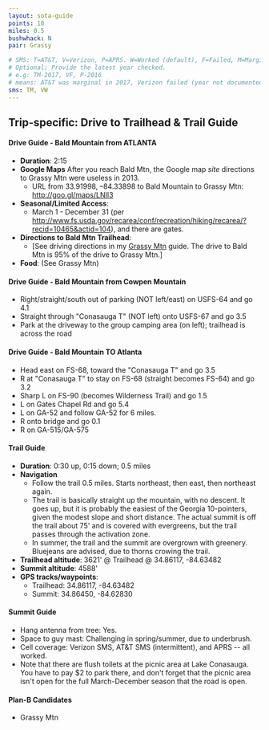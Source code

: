 ```yaml
---
layout: sota-guide
points: 10
miles: 0.5
bushwhack: N
pair: Grassy

# SMS: T=AT&T, V=Verizon, P=APRS. W=Worked (default), F=Failed, M=Marginal (some failed).
# Optional: Provide the latest year checked.
# e.g: TM-2017, VF, P-2016
# means: AT&T was marginal in 2017, Verizon failed (year not documented), APRS worked in 2016.
sms: TM, VW
---
```

Trip-specific: Drive to Trailhead & Trail Guide
--------------------------------------------------------

#### Drive Guide - Bald Mountain from ATLANTA

* **Duration**: 2:15
* **Google Maps** After you reach Bald Mtn, the Google map *site* directions to Grassy Mtn were useless in 2013.
    * URL from 33.91998, –84.33898 to Bald Mountain to Grassy Mtn: http://goo.gl/maps/LNlI3
* **Seasonal/Limited Access**:
    * March 1 - December 31 (per http://www.fs.usda.gov/recarea/conf/recreation/hiking/recarea/?recid=10465&actid=104), and there are gates.
* **Directions to Bald Mtn Trailhead**:
    * [See driving directions in my [Grassy Mtn](http://k4kpk.com/content/sota-guide-w4ghc-007-grassy-mountain) guide.  The drive to Bald Mtn is 95% of the drive to Grassy Mtn.]
* **Food**: (See Grassy Mtn)

#### Drive Guide - Bald Mountain from Cowpen Mountain
* Right/straight/south out of parking (NOT left/east)  on USFS-64 and go 4.1
* Straight through "Conasauga T" (NOT left) onto USFS-67 and go 3.5
* Park at the driveway to the group camping area (on left); trailhead is across the road

#### Drive Guide - Bald Mountain TO Atlanta
* Head east on FS-68, toward the "Conasauga T" and go 3.5
* R at "Conasauga T" to stay on FS-68 (straight becomes FS-64) and go 3.2
* Sharp L on FS-90 (becomes Wilderness Trail) and go 1.5
* L on Gates Chapel Rd and go 5.4
* L on GA-52 and follow GA-52 for 6 miles.
* R onto bridge and go 0.1
* R on GA-515/GA-575

#### Trail Guide

* **Duration**: 0:30 up, 0:15 down; 0.5 miles
* **Navigation**
    * Follow the trail 0.5 miles. Starts northeast, then east, then northeast again.
    * The trail is basically straight up the mountain, with no descent.  It goes up, but it is probably the easiest of the Georgia 10-pointers, given the modest slope and short distance.  The actual summit is off the trail about 75' and is covered with evergreens, but the trail passes through the activation zone.
    * In summer, the trail and the summit are overgrown with greenery.  Bluejeans are advised, due to thorns crowing the trail.
* **Trailhead altitude**: 3621' @ Trailhead @ 34.86117, -84.63482
* **Summit altitude**: 4588'
* **GPS tracks/waypoints**:
    * Trailhead: 34.86117, -84.63482
    * Summit: 34.86450, -84.62830

#### Summit Guide

* Hang antenna from tree: Yes.
* Space to guy mast: Challenging in spring/summer, due to underbrush.
* Cell coverage: Verizon SMS, AT&T SMS (intermittent), and APRS -- all worked.
* Note that there are flush toilets at the picnic area at Lake Conasauga.  You have to pay $2 to park there, and don't forget that the picnic area isn't open for the full March-December season that the road is open.

#### Plan-B Candidates

* Grassy Mtn

